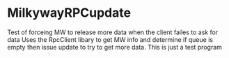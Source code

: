 # MilkywayRPCupdate
Test of forceing MW to release more data when the client failes to ask for data
Uses the RpcClient libary to get MW info and determine if queue is empty
then issue update to try to get more data.  This is just a test program

